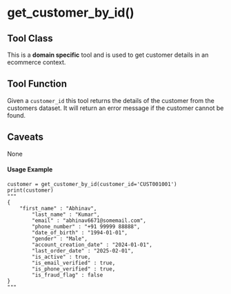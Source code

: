 # get_customer_by_id()

## Tool Class

This is a **domain specific** tool and is used to get customer details in an ecommerce context.

## Tool Function

Given a `customer_id` this tool returns the details of the customer from the customers dataset. It will return an error message if the customer cannot be found.

## Caveats

None

#### Usage Example

```python-repl
customer = get_customer_by_id(customer_id='CUST001001')
print(customer)
"""
{
	"first_name" : "Abhinav",
        "last_name" : "Kumar",
        "email" : "abhinav6671@somemail.com",
        "phone_number" : "+91 99999 88888",
        "date_of_birth" : "1994-01-01",
        "gender" : "Male",
        "account_creation_date" : "2024-01-01",
        "last_order_date" : "2025-02-01",
        "is_active" : true,
        "is_email_verified" : true,
        "is_phone_verified" : true,
        "is_fraud_flag" : false
}
"""
```
